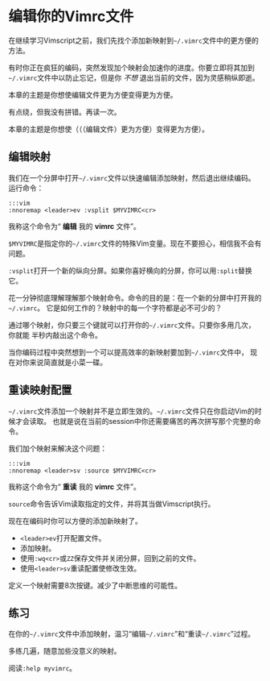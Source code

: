 编辑你的Vimrc文件
=================

在继续学习Vimscript之前，我们先找个添加新映射到`~/.vimrc`文件中的更方便的方法。

有时你正在疯狂的编码，突然发现加个映射会加速你的进度。你要立即将其加到`~/.vimrc`文件中以防止忘记，但是你 *不想* 退出当前的文件，因为灵感稍纵即逝。

本章的主题是你想使编辑文件更为方便变得更为方便。

有点绕，但我没有拼错。再读一次。

本章的主题是你想使（（（编辑文件）更为方便）变得更为方便）。

编辑映射
--------

我们在一个分屏中打开`~/.vimrc`文件以快速编辑添加映射，然后退出继续编码。运行命令：

    :::vim
    :nnoremap <leader>ev :vsplit $MYVIMRC<cr>

我称这个命令为“ **编辑** 我的 **vimrc** 文件”。

`$MYVIMRC`是指定你的`~/.vimrc`文件的特殊Vim变量。现在不要担心，相信我不会有问题。

`:vsplit`打开一个新的纵向分屏。如果你喜好横向的分屏，你可以用`:split`替换它。

花一分钟彻底理解理解那个映射命令。命令的目的是：在一个新的分屏中打开我的`~/.vimrc`。
它是如何工作的？映射中的每一个字符都是必不可少的？

通过哪个映射，你只要三个键就可以打开你的`~/.vimrc`文件。只要你多用几次，你就能
半秒内敲出这个命令。

当你编码过程中突然想到一个可以提高效率的新映射要加到`~/.vimrc`文件中，
现在对你来说简直就是小菜一碟。

重读映射配置
------------

`~/.vimrc`文件添加一个映射并不是立即生效的。`~/.vimrc`文件只在你启动Vim的时候才会读取。
也就是说在当前的session中你还需要痛苦的再次拼写那个完整的命令。

我们加个映射来解决这个问题：

    :::vim
    :nnoremap <leader>sv :source $MYVIMRC<cr>

我称这个命令为“ **重读** 我的 **vimrc** 文件”。

`source`命令告诉Vim读取指定的文件，并将其当做Vimscript执行。

现在在编码时你可以方便的添加新映射了。

* `<leader>ev`打开配置文件。
* 添加映射。
* 使用`:wq<cr>`或`ZZ`保存文件并关闭分屏，回到之前的文件。
* 使用`<leader>sv`重读配置使修改生效。

定义一个映射需要8次按键。减少了中断思维的可能性。

练习
----

在你的`~/.vimrc`文件中添加映射，温习“编辑`~/.vimrc`”和“重读`~/.vimrc`”过程。

多练几遍，随意加些没意义的映射。

阅读`:help myvimrc`。
